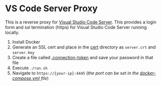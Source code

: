 # VS Code Server Proxy

This is a reverse proxy for [Visual Studio Code Server](https://code.visualstudio.com/blogs/2022/07/07/vscode-server). This provides a login form and ssl termination (https) for Visual Studio Code Server running locally.

1. Install Docker
1. Generate an SSL cert and place in the [cert](cert) directory as `server.crt` and `server.key`
1. Create a file called [.connection-token](.connection-token) and save your password in that file
1. Execute `./run.sh`
1. Navigate to `https://{your-ip}:4445` (*the port can be set in the [docker-compose.yml](docker-compose.yml) file*)
